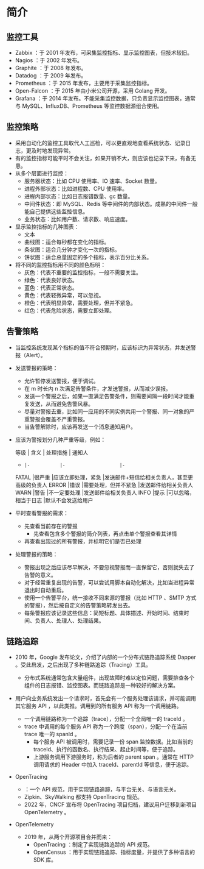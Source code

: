 # 简介

## 监控工具

- Zabbix ：于 2001 年发布，可采集监控指标、显示监控图表，但技术较旧。
- Nagios ：于 2002 年发布。
- Graphite ：于 2008 年发布。
- Datadog ：于 2009 年发布。
- Prometheus ：于 2015 年发布，主要用于采集监控指标。
- Open-Falcon ：于 2015 年由小米公司开源，采用 Golang 开发。
- Grafana ：于 2014 年发布。不能采集监控数据，只负责显示监控图表，通常与 MySQL、InfluxDB、Prometheus 等监控数据源组合使用。

## 监控策略

- 采用自动化的监控工具取代人工巡检，可以更直观地查看系统状态、记录日志，更及时地发现异常。
- 有的监控指标可能平时不会关注，如果开销不大，则应该也记录下来，有备无患。
- 从多个层面进行监控：
  - 服务器状态：比如 CPU 使用率、IO 速率、Socket 数量。
  - 进程外部状态：比如进程数、CPU 使用率。
  - 进程内部状态：比如日志报错数量、gc 数量。
  - 中间件状态：即 MySQL、Redis 等中间件的内部状态。成熟的中间件一般能自己提供这些监控信息。
  - 业务状态：比如用户数、请求数、响应速度。
- 显示监控指标的几种图表：
  - 文本
  - 曲线图：适合每秒都在变化的指标。
  - 条状图：适合几分钟才变化一次的指标。
  - 饼状图：适合总量固定的多个指标，表示百分比关系。
- 将不同的监控指标用不同的颜色标明：
  - 灰色：代表不重要的监控指标，一般不需要关注。
  - 绿色：代表良好状态。
  - 蓝色：代表正常状态。
  - 黄色：代表轻微异常，可以忽视。
  - 橙色：代表明显异常，需要处理，但并不紧急。
  - 红色：代表危险状态，需要立即处理。

## 告警策略

- 当监控系统发现某个指标的值不符合预期时，应该标识为异常状态，并发送警报（Alert）。
- 发送警报的策略：
  - 允许暂停发送警报，便于调试。
  - 在 m 时长内 n 次满足告警条件，才发送警报，从而减少误报。
  - 发送一个警报之后，如果一直满足告警条件，则需要间隔一段时间才能重复发送，从而避免告警风暴。
  - 尽量对警报去重，比如同一应用的不同实例共用一个警报、同一对象的严重警报会覆盖不严重警报。
  - 当告警解除时，应该再发送一个消息通知用户。
- 应该为警报划分几种严重等级，例如：

  等级  | 含义        | 处理措施            | 通知人
  -     |-           |-                    |-
  FATAL |很严重       |应该立即处理，紧急     |发送邮件+短信给相关负责人，甚至更高级的负责人
  ERROR |错误         |需要处理，但并不紧急   |发送邮件给相关负责人
  WARN  |警告         |不一定要处理          |发送邮件给相关负责人
  INFO  |提示         |可以忽略，相当于日志   |默认不会发送给用户

- 平时查看警报的需求：
  - 先查看当前存在的警报
    - 先查看包含多个警报的简介列表，再点击单个警报查看其详情
  - 再查看出现过的所有警报，并标明它们是否已处理

- 处理警报的策略：
  - 警报出现之后应该尽早解决，不要忽视警报而一直保留它，否则就失去了告警的意义。
  - 对于经常重复出现的告警，可以尝试用脚本自动化解决，比如当进程异常退出时自动重启。
  - 使用一个告警平台，统一接收不同来源的警报（比如 HTTP 、SMTP 方式的警报），然后按自定义的告警策略转发出去。
  - 每条警报应该记录这些信息：简短标题、具体描述、开始时间、结束时间、负责人、处理人、处理结果。

## 链路追踪

- 2010 年，Google 发布论文，介绍了内部的一个分布式链路追踪系统 Dapper 。受此启发，之后出现了多种链路追踪（Tracing）工具。
  - 分布式系统通常包含大量组件，出现故障时难以定位问题，需要排查各个组件的日志报错、监控图表。而链路追踪是一种较好的解决方案。

- 用户向业务系统发出一个请求时，首先会有一个服务处理该请求，并可能调用其它服务 API ，以此类推。调用到的所有服务 API 称为一个调用链路。
  - 一个调用链路称为一个追踪（trace），分配一个全局唯一的 traceId 。
  - trace 中调用的每个服务 API 称为一个跨度（span），分配一个在当前 trace 唯一的 spanId 。
    - 每个服务 API 被调用时，需要记录一份 span 监控数据。比如当前的 traceId、执行的函数名、执行结果、起止时间等，便于追踪。
    - 上游服务调用下游服务时，称为后者的 parent span 。通常在 HTTP 调用请求的 Header 中加入 traceId、parentId 等信息，便于追踪。

- OpenTracing
  - ：一个 API 规范，用于实现链路追踪，与平台无关、与语言无关。
  - Zipkin、SkyWalking 都支持 OpenTracing 规范。
  - 2022 年，CNCF 宣布将 OpenTracing 项目归档，建议用户迁移到新项目 OpenTelemetry 。
- OpenTelemetry
  - 2019 年，从两个开源项目合并而来：
    - OpenTracing ：制定了实现链路追踪的 API 规范。
    - OpenCensus ：用于实现链路追踪、指标度量，并提供了多种语言的 SDK 库。
